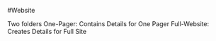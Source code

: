#Website

Two folders
	One-Pager: Contains Details for One Pager
	Full-Website: Creates Details for Full Site
